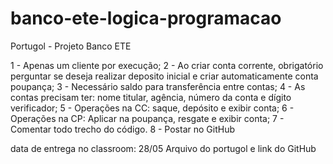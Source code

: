 # banco-ete-logica-programacao
Portugol - Projeto Banco ETE 

  1 - Apenas um cliente por execução;
  2 - Ao criar conta corrente, obrigatório perguntar se deseja realizar deposito inicial e criar automaticamente conta poupança;
  3 - Necessário saldo para transferência entre contas;
  4 - As contas precisam ter: nome titular, agência, número da conta e dígito verificador;
  5 - Operações na CC: saque, depósito e exibir conta;
  6 - Operações na CP: Aplicar na poupança, resgate e exibir conta;
  7 - Comentar todo trecho do código.
  8 - Postar no GitHub

data de entrega no classroom: 28/05
Arquivo do portugol e link do GitHub
